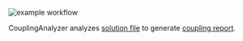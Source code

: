 ![example workflow](https://github.com/detoix/CouplingAnalyzer/actions/workflows/dotnet.yml/badge.svg)

CouplingAnalyzer analyzes [solution file](CouplingAnalyzer.Tests.Resources/CouplingAnalyzer.Tests.Resources.sln) to generate [coupling report](CouplingAnalyzer.Tests/CouplingAnalyzer.Tests.Resources.tsv).
